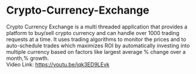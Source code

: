 # Crypto-Currency-Exchange
Crypto Currency Exchange is a multi threaded application that provides a platform to buy/sell crypto currency and can handle over 1000 trading requests at a time. It uses trading algorithms to monitor the prices and to auto-schedule trades which maximizes ROI by automatically investing into multiple currency based on factors like largest average % change over a month,% growth.  
Video Link: https://youtu.be/jqk3ED9LEvk
